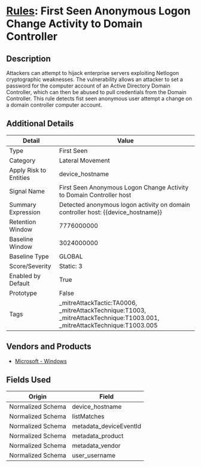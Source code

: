 # [Rules](README.md): First Seen Anonymous Logon Change Activity to Domain Controller

## Description
Attackers can attempt to hijack enterprise servers exploiting Netlogon cryptographic weaknesses. The vulnerability allows an attacker to set a password for the computer account of an Active Directory Domain Controller, which can then be abused to pull credentials from the Domain Controller. This rule detects fist seen anonymous user attempt a change on a domain controller computer account.

## Additional Details
|Detail|Value|
|----|----|
|Type|First Seen|
|Category|Lateral Movement|
|Apply Risk to Entities|device_hostname|
|Signal Name|First Seen Anonymous Logon Change Activity to Domain Controller host|
|Summary Expression|Detected anonymous logon activity on domain controller host: {{device_hostname}}|
|Retention Window|7776000000|
|Baseline Window|3024000000|
|Baseline Type|GLOBAL|
|Score/Severity|Static: 3|
|Enabled by Default|True|
|Prototype|False|
|Tags|_mitreAttackTactic:TA0006, _mitreAttackTechnique:T1003, _mitreAttackTechnique:T1003.001, _mitreAttackTechnique:T1003.005|
## Vendors and Products
- [Microsoft - Windows](../products/1ff7546c-cb36-4a24-87f7-89d2cecc5761.md)


## Fields Used

|Origin|Field|
|----|----|
|Normalized Schema|device_hostname|
|Normalized Schema|listMatches|
|Normalized Schema|metadata_deviceEventId|
|Normalized Schema|metadata_product|
|Normalized Schema|metadata_vendor|
|Normalized Schema|user_username|


